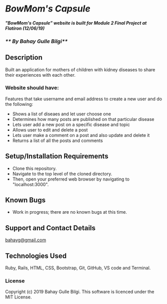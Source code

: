 # _BowMom's Capsule_

#### _"BowMom's Capsule" website is built for Module 2 Final Project at Flatiron (12/06/19)_
### _** By Bahay Gulle Bilgi**_

## Description

Built an application for mothers of children with kidney diseases to share their experiences with each other.

### Website should have:

Features that take username and email address to create a new user and do the following:

- Shows a list of diseaes and let user choose one
- Determines how many posts are published on that particular disease
- Lets user add a new post on a specific disease and topic
- Allows user to edit and delete a post
- Lets user make a comment on a post and also update and delete it
- Returns a list of all the posts and comments

## Setup/Installation Requirements

* Clone this repository.
* Navigate to the top level of the cloned directory.
* Then, open your preferred web browser by navigating to "localhost:3000".

## Known Bugs

* Work in progress; there are no known bugs at this time.

## Support and Contact Details

bahayg@gmail.com

## Technologies Used

Ruby, Rails, HTML, CSS, Bootstrap, Git, GitHub, VS code and Terminal.      

### License

Copyright (c) 2019 Bahay Gulle Bilgi.
This software is licenced under the MIT License.
